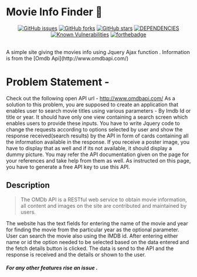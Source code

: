 #  Movie Info Finder 🎉
<p align="center">
  <a href="https://github.com/vivek1996/movie-finder/issues"><img src="https://img.shields.io/github/issues/vivek1996/movie-finder.svg?style=flat-square" alt="GitHub issues"></a>
  <a href="https://github.com/vivek1996/movie-finder/network"><img src="https://img.shields.io/github/forks/vivek1996/movie-finder.svg?style=flat-square" alt="GitHub forks"></a>
    <a href="https://github.com/vivek1996/movie-finder/stargazers"><img src="https://img.shields.io/github/stars/vivek1996/movie-finder.svg?style=flat-square" alt="GitHub stars"></a>
  <a href="https://david-dm.org/vivek1996/movie-finder"><img src="https://david-dm.org/vivek1996/movie-finder.svg" alt="DEPENDENCIES"></a>
  <a href="https://snyk.io/test/github/vivek1996/movie-finder"><img src="https://snyk.io/test/github/vivek1996/movie-finder/badge.svg?style=flat-square" alt="Known Vulnerabilities" data-canonical-src="https://snyk.io/test/github/vivek1996/movie-finder" style="max-width:100%;"></a>
  <a href="https://github.com/vivek1996/movie-finder"><img src="https://forthebadge.com/images/badges/built-with-love.svg" alt="forthebadge"></a>
</p>
<br>
A simple site giving the movies info using Jquery Ajax function .
Information is from the [Omdb Api](http://www.omdbapi.com/)

# Problem Statement -
Check out the following open API url - http://www.omdbapi.com/
As a solution to this problem, you are supposed to create an application that enables
user to search movie titles using various parameters - By Imdb Id or title or year.
It should have only one view containing a search screen which enables users to provide
these inputs. You have to write Jquery code to change the requests according to
options selected by user and show the response received(search results) by the API in
form of cards containing all the information available in the response. If you receive a
poster image, you have to display that as well and if its not available, it should display a
dummy picture.
You may refer the API documentation given on the page for your references and take
help from them as well. As instructed on this page, you have to generate a free API key
to use this API.

## Description
>The OMDb API is a RESTful web service to obtain movie information, all content and images on the site are contributed and maintained by users.

The website has the text fields for entering the name of the movie and year for finding the movie from the particular year as the optional parameter.
User can search the movie also using the IMDB id.
After entering either name or id the option needed to be selected based on the data entered  and the fetch details button is clicked.
The data is send to the API and the response is received and the details or shown to the user.  

##### For any other features rise an issue . 
